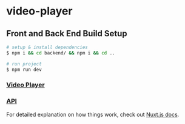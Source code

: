 # video-player

## Front and Back End Build Setup

```bash
# setup & install dependencies
$ npm i && cd backend/ && npm i && cd ..

# run project
$ npm run dev
```

### [Video Player](http://localhost:3000)

### [API](http://localhost:3001)



For detailed explanation on how things work, check out [Nuxt.js docs](https://nuxtjs.org).

